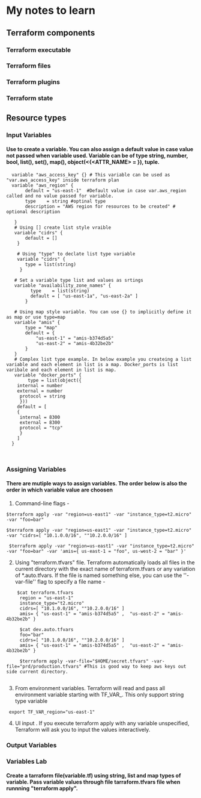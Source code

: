 # My notes to learn
## Terraform components
### Terraform executable
### Terraform files
### Terraform plugins
### Terraform state

## Resource types 
### Input Variables
#### Use to create a variable. You can also assign a default value in case value not passed when variable used. Variable can be of type string, number, bool, list(<type>), set(<type>), map(<type>), object(<{<ATTR_NAME> = <TYPE>}), tuple. 
 
 ``` 
   variable "aws_access_key" {} # This variable can be used as "var.aws_access_key" inside terraform plan
   variable "aws_region" {
        default = "us-east-1"  #Default value in case var.aws_region called and no value passed for variable.
        type    = string #optinal type
        description = "AWS region for resources to be created" # optional description
        
    }
    # Using [] create list style vraible
    variable "cidrs" {
        default = [] 
     }
     
     # Using "type" to declate list type variable
     variable "cidrs" {
        type = list(string)
      }
    
    # Set a variable type list and values as srtings 
    variable "availability_zone_names" {
          type    = list(string)
          default = [ "us-east-1a", "us-east-2a" ]
        }
    
    # Using map style variable. You can use {} to implicitly define it as map or use type=map
    variable "amis" {
        type = "map" 
        default = {
            "us-east-1" = "amis-b374d5a5"
            "us-east-2" = "amis-4b32be2b"
        }
    }
    # Complex list type example. In below example you createing a list variable and each element in list is a map. Docker_ports is list varibale and each element in list is map.
    variable "docker_ports" {
         type = list(object({
     internal = number
     external = number
      protocol = string
      }))
     default = [
     {
      internal = 8300
      external = 8300
      protocol = "tcp"
      }
     ]
   }
     
    
 ```
 ### Assigning Variables 
 #### There are mutiple ways to assign variables. The order below is also the order in which variable value are choosen
   
  1. Command-line flags - 
  
  ```
  $terraform apply -var "region=us-east1" -var "instance_type=t2.micro" -var "foo=bar"
  
  $terraform apply -var "region=us-east1" -var "instance_type=t2.micro" -var "cidrs=[ "10.1.0.0/16", ""10.2.0.0/16" ] 
  
   $terraform apply -var "region=us-east1" -var "instance_type=t2.micro" -var "foo=bar" -var 'amis={ us-east-1 = "foo", us-west-2 = "bar" }'
  ```
  2. Using "terraform.tfvars" file. Terraform automatically loads all files in the current directory with the exact name of terraform.tfvars or any variation of *.auto.tfvars. If the file is named something else, you can use the ''-var-file'' flag to specify a file name - 
   
   ```
       $cat terraform.tfvars
        region = "us-east-1"
        instance_type="t2.micro"
        cidrs=[ "10.1.0.0/16", ""10.2.0.0/16" ] 
        amis= { "us-east-1" = "amis-b374d5a5" ,  "us-east-2" = "amis-4b32be2b" }
        
        $cat dev.auto.tfvars
        foo="bar"
        cidrs=[ "10.1.0.0/16", ""10.2.0.0/16" ] 
        amis= { "us-east-1" = "amis-b374d5a5" ,  "us-east-2" = "amis-4b32be2b" }
        
        $terraform apply -var-file="$HOME/secret.tfvars" -var-file="prd/production.tfvars" #This is good way to keep aws keys out side current directory. 
        
   ```
  3. From environment variables. Terraform will read and pass all environment variable starting with TF_VAR_<VariableName>. This only support string type variable
  
   ```
    export TF_VAR_region="us-east-1"
   
   ```
  4. UI input . If you execute terraform apply with any variable unspecified, Terraform will ask you to input the values interactively.
  
### Output Variables

### Variables Lab

#### Create a tarraform file(variable.tf) using string, list and map types of variable. Pass variable values through file tarraform.tfvars file when runnning "terraform apply". 
